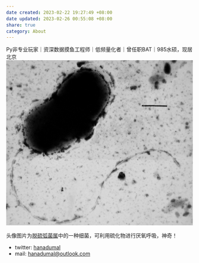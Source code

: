 ```yaml
---
date created: 2023-02-22 19:27:49 +08:00
date updated: 2023-02-26 00:55:08 +08:00
share: true
category: About
---
```


Py非专业玩家｜资深数据摸鱼工程师｜低频量化者｜曾任职BAT｜985水硕，现居北京
![Dvulgaris_micrograph.jpeg](../img/Dvulgaris_micrograph.jpeg)

头像图片为[脱硫弧菌属](https://en.wikipedia.org/wiki/Desulfovibrio)中的一种细菌，可利用硫化物进行厌氧呼吸，神奇！

- twitter: [hanadumal](https://twitter.com/hanadumal)
- mail: <hanadumal@outlook.com>